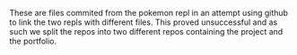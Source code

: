 These are files commited from the pokemon repl in an attempt using github to link the two repls with different files. This proved unsuccessful and as such we split the repos into two different repos containing the project and the portfolio. 
